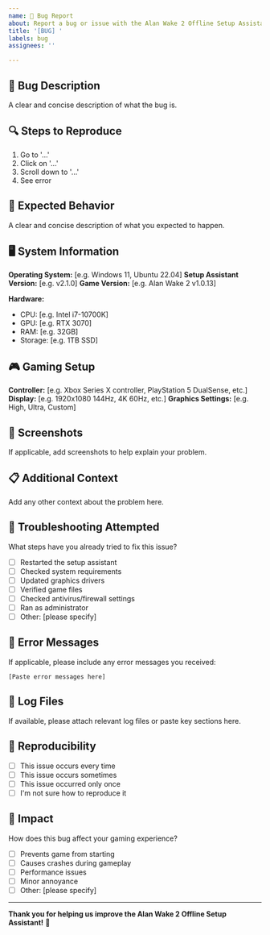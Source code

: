 ```yaml
---
name: 🐛 Bug Report
about: Report a bug or issue with the Alan Wake 2 Offline Setup Assistant
title: '[BUG] '
labels: bug
assignees: ''

---
```


## 🐛 Bug Description
A clear and concise description of what the bug is.

## 🔍 Steps to Reproduce
1. Go to '...'
2. Click on '...'
3. Scroll down to '...'
4. See error

## 🎯 Expected Behavior
A clear and concise description of what you expected to happen.

## 🖥️ System Information
**Operating System:** [e.g. Windows 11, Ubuntu 22.04]
**Setup Assistant Version:** [e.g. v2.1.0]
**Game Version:** [e.g. Alan Wake 2 v1.0.13]

**Hardware:**
- CPU: [e.g. Intel i7-10700K]
- GPU: [e.g. RTX 3070]
- RAM: [e.g. 32GB]
- Storage: [e.g. 1TB SSD]

## 🎮 Gaming Setup
**Controller:** [e.g. Xbox Series X controller, PlayStation 5 DualSense, etc.]
**Display:** [e.g. 1920x1080 144Hz, 4K 60Hz, etc.]
**Graphics Settings:** [e.g. High, Ultra, Custom]

## 📸 Screenshots
If applicable, add screenshots to help explain your problem.

## 📋 Additional Context
Add any other context about the problem here.

## 🔧 Troubleshooting Attempted
What steps have you already tried to fix this issue?

- [ ] Restarted the setup assistant
- [ ] Checked system requirements
- [ ] Updated graphics drivers
- [ ] Verified game files
- [ ] Checked antivirus/firewall settings
- [ ] Ran as administrator
- [ ] Other: [please specify]

## 🚨 Error Messages
If applicable, please include any error messages you received:

```
[Paste error messages here]
```

## 📝 Log Files
If available, please attach relevant log files or paste key sections here.

## 🔄 Reproducibility
- [ ] This issue occurs every time
- [ ] This issue occurs sometimes
- [ ] This issue occurred only once
- [ ] I'm not sure how to reproduce it

## 🎯 Impact
How does this bug affect your gaming experience?
- [ ] Prevents game from starting
- [ ] Causes crashes during gameplay
- [ ] Performance issues
- [ ] Minor annoyance
- [ ] Other: [please specify]

---

**Thank you for helping us improve the Alan Wake 2 Offline Setup Assistant!** 🔦 